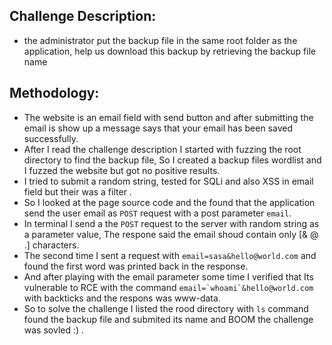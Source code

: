 ## Challenge Description:
- the administrator put the backup file in the same root folder as the application, help us download this backup by retrieving the backup file name

## Methodology:
 - The website is an email field with send button and after submitting the email is show up a message says that your email has been saved successfully.
 - After I read the challenge description I started with fuzzing the root directory to find the backup file, So I created a backup files wordlist and I fuzzed the website but got no positive results.
 - I tried to submit a random string, tested for SQLi and also XSS in email field but their was a filter .
 - So I looked at the page source code and the found that the application send the user email as `POST` request with a post parameter `email`.
 - In terminal I send a the `POST` request to the server with random string as a parameter value, The respone said the email shoud contain only [& @ .] characters.
 - The second time I sent a request with `email=sasa&hello@world.com` and found the first word was printed back in the response.
 - And after playing with the email parameter some time I verified that Its vulnerable to RCE with the command ```email=`whoami`&hello@world.com``` with backticks and the respons was www-data.
 - So to solve the challenge I listed the rood directory with `ls` command found the backup file and submited its name and BOOM the challenge was sovled :) .